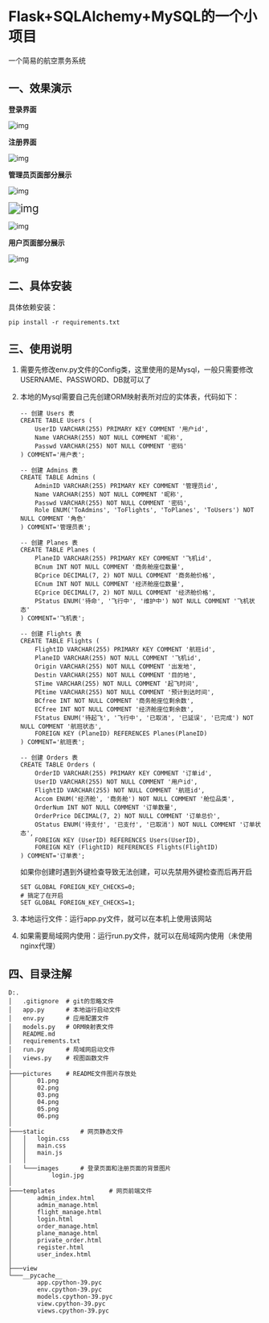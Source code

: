 # Flask+SQLAlchemy+MySQL的一个小项目

一个简易的航空票务系统

##  一、效果演示

**登录界面**

![img](./pictures/01.png)

**注册界面**

![img](./pictures/02.png)

**管理员页面部分展示**

![img](./pictures/03.png)

<img src="./pictures/04.png" alt="img" style="zoom:150%;" />

![img](./pictures/05.png)

**用户页面部分展示**

![img](./pictures/06.png)

##  二、具体安装

具体依赖安装：

```
pip install -r requirements.txt
```

##  三、使用说明

1. 需要先修改env.py文件的Config类，这里使用的是Mysql，一般只需要修改USERNAME、PASSWORD、DB就可以了

2. 本地的Mysql需要自己先创建ORM映射表所对应的实体表，代码如下：

   ```
   -- 创建 Users 表
   CREATE TABLE Users (
       UserID VARCHAR(255) PRIMARY KEY COMMENT '用户id',
       Name VARCHAR(255) NOT NULL COMMENT '昵称',
       Passwd VARCHAR(255) NOT NULL COMMENT '密码'
   ) COMMENT='用户表';
   
   -- 创建 Admins 表
   CREATE TABLE Admins (
       AdminID VARCHAR(255) PRIMARY KEY COMMENT '管理员id',
       Name VARCHAR(255) NOT NULL COMMENT '昵称',
       Passwd VARCHAR(255) NOT NULL COMMENT '密码',
       Role ENUM('ToAdmins', 'ToFlights', 'ToPlanes', 'ToUsers') NOT NULL COMMENT '角色'
   ) COMMENT='管理员表';
   
   -- 创建 Planes 表
   CREATE TABLE Planes (
       PlaneID VARCHAR(255) PRIMARY KEY COMMENT '飞机id',
       BCnum INT NOT NULL COMMENT '商务舱座位数量',
       BCprice DECIMAL(7, 2) NOT NULL COMMENT '商务舱价格',
       ECnum INT NOT NULL COMMENT '经济舱座位数量',
       ECprice DECIMAL(7, 2) NOT NULL COMMENT '经济舱价格',
       PStatus ENUM('待命', '飞行中', '维护中') NOT NULL COMMENT '飞机状态'
   ) COMMENT='飞机表';
   
   -- 创建 Flights 表
   CREATE TABLE Flights (
       FlightID VARCHAR(255) PRIMARY KEY COMMENT '航班id',
       PlaneID VARCHAR(255) NOT NULL COMMENT '飞机id',
       Origin VARCHAR(255) NOT NULL COMMENT '出发地',
       Destin VARCHAR(255) NOT NULL COMMENT '目的地',
       STime VARCHAR(255) NOT NULL COMMENT '起飞时间',
       PEtime VARCHAR(255) NOT NULL COMMENT '预计到达时间',
       BCfree INT NOT NULL COMMENT '商务舱座位剩余数',
       ECfree INT NOT NULL COMMENT '经济舱座位剩余数',
       FStatus ENUM('待起飞', '飞行中', '已取消', '已延误', '已完成') NOT NULL COMMENT '航班状态',
       FOREIGN KEY (PlaneID) REFERENCES Planes(PlaneID)
   ) COMMENT='航班表';
   
   -- 创建 Orders 表
   CREATE TABLE Orders (
       OrderID VARCHAR(255) PRIMARY KEY COMMENT '订单id',
       UserID VARCHAR(255) NOT NULL COMMENT '用户id',
       FlightID VARCHAR(255) NOT NULL COMMENT '航班id',
       Accom ENUM('经济舱', '商务舱') NOT NULL COMMENT '舱位品类',
       OrderNum INT NOT NULL COMMENT '订单数量',
       OrderPrice DECIMAL(7, 2) NOT NULL COMMENT '订单总价',
       OStatus ENUM('待支付', '已支付', '已取消') NOT NULL COMMENT '订单状态',
       FOREIGN KEY (UserID) REFERENCES Users(UserID),
       FOREIGN KEY (FlightID) REFERENCES Flights(FlightID)
   ) COMMENT='订单表';
   ```

   如果你创建时遇到外键检查导致无法创建，可以先禁用外键检查而后再开启

   ```
   SET GLOBAL FOREIGN_KEY_CHECKS=0;
   # 搞定了在开启
   SET GLOBAL FOREIGN_KEY_CHECKS=1;
   ```

3. 本地运行文件：运行app.py文件，就可以在本机上使用该网站

4. 如果需要局域网内使用：运行run.py文件，就可以在局域网内使用（未使用nginx代理）



##  四、目录注解

```
D:.
│   .gitignore	# git的忽略文件
│   app.py		# 本地运行启动文件			
│   env.py		# 应用配置文件
│   models.py	# ORM映射表文件
│   README.md
│   requirements.txt
│   run.py		# 局域网启动文件
│   views.py	# 视图函数文件
│
├───pictures	# README文件图片存放处
│       01.png
│       02.png
│       03.png
│       04.png
│       05.png
│       06.png
│
├───static			# 网页静态文件
│   │   login.css
│   │   main.css
│   │   main.js
│   │
│   └───images		# 登录页面和注册页面的背景图片 
│           login.jpg
│
├───templates				# 网页前端文件
│       admin_index.html
│       admin_manage.html
│       flight_manage.html
│       login.html
│       order_manage.html
│       plane_manage.html
│       private_order.html
│       register.html
│       user_index.html
│
├───view
└───__pycache__
        app.cpython-39.pyc
        env.cpython-39.pyc
        models.cpython-39.pyc
        view.cpython-39.pyc
        views.cpython-39.pyc
```

